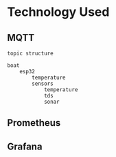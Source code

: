 # Technology Used

## MQTT
    
    topic structure 
        
    boat
        esp32
            temperature
            sensors
                temperature
                tds
                sonar

## Prometheus
## Grafana
